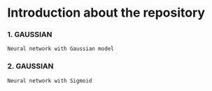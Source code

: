 # Introduction about the repository

### 1. GAUSSIAN
    Neural network with Gaussian model

### 2. GAUSSIAN
    Neural network with Sigmoid